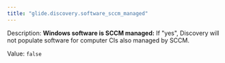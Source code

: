 ```yaml
---
title: "glide.discovery.software_sccm_managed"
---
```


Description: <b>Windows software is SCCM managed:</b>  If "yes", Discovery will not populate software for computer CIs also managed by SCCM.

Value: `false`